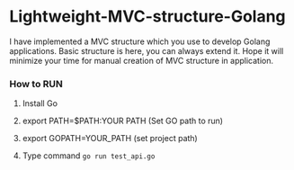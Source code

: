 # Lightweight-MVC-structure-Golang

I have implemented a MVC structure which you use to develop Golang applications. Basic structure is here, you can always extend it. 
Hope it will minimize your time for manual creation of MVC structure in application. 

### How to RUN

1) Install Go

2) export PATH=$PATH:YOUR PATH
 (Set GO path to run)

3) export GOPATH=YOUR_PATH
 (set project path)

4) Type command `go run test_api.go`
